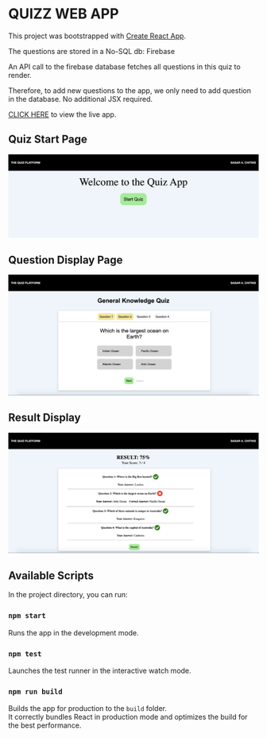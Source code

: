 # QUIZZ WEB APP

This project was bootstrapped with [Create React App](https://github.com/facebook/create-react-app).

The questions are stored in a No-SQL db: Firebase

An API call to the firebase database fetches all questions in this quiz to render.

Therefore, to add new questions to the app, we only need to add question in the database. No additional JSX required.

[CLICK HERE](react-quiz-app-2804c.firebaseapp.com) to view the live app.

## Quiz Start Page

![](quiz-start.png)

## Question Display Page

![](quiz-display.png)

## Result Display

![](quiz-results.png)

## Available Scripts

In the project directory, you can run:

### `npm start`

Runs the app in the development mode.<br />

### `npm test`

Launches the test runner in the interactive watch mode.<br />

### `npm run build`

Builds the app for production to the `build` folder.<br />
It correctly bundles React in production mode and optimizes the build for the best performance.

